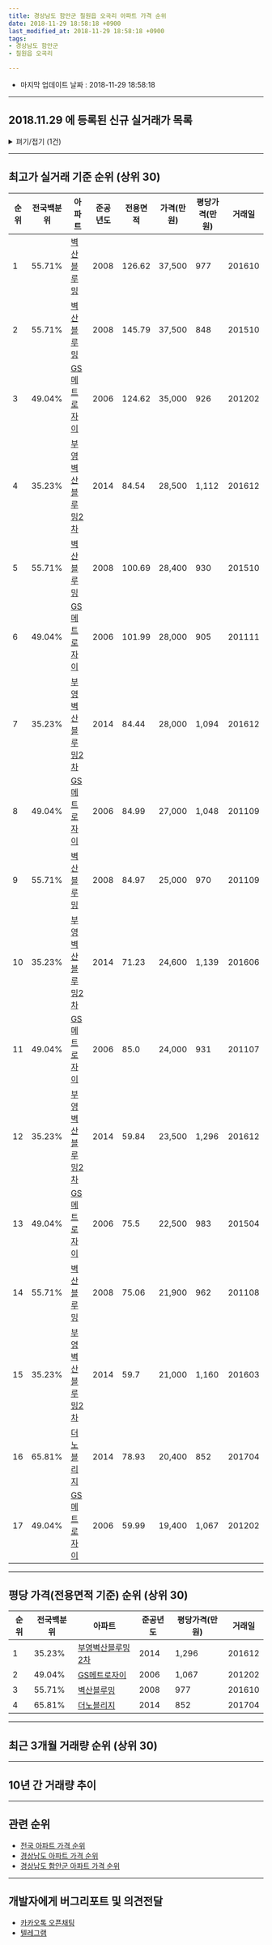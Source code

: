 ```yaml
---
title: 경상남도 함안군 칠원읍 오곡리 아파트 가격 순위
date: 2018-11-29 18:58:18 +0900
last_modified_at: 2018-11-29 18:58:18 +0900
tags:
- 경상남도 함안군
- 칠원읍 오곡리

---
```


* 마지막 업데이트 날짜 : 2018-11-29 18:58:18

---

## 2018.11.29 에 등록된 신규 실거래가 목록

<details>
<summary>펴기/접기 (1건)</summary>
<div markdown="1">

|아파트|준공년도|전용면적|가격(만원)|평당가격(만원)|거래일|전국백분위|
|---|---|---|---|---|---|---|
|[부영벽산블루밍2차](https://search.naver.com/search.naver?query=%EA%B2%BD%EC%83%81%EB%82%A8%EB%8F%84+%ED%95%A8%EC%95%88%EA%B5%B0+%EC%B9%A0%EC%9B%90%EC%9D%8D+%EC%98%A4%EA%B3%A1%EB%A6%AC+%EB%B6%80%EC%98%81%EB%B2%BD%EC%82%B0%EB%B8%94%EB%A3%A8%EB%B0%8D2%EC%B0%A8)|2014|84.54|23,000|897|<span style="color:red">201810</span>|35.23%|


</div>
</details>

---

## 최고가 실거래 기준 순위 (상위 30)


|순위|전국백분위|아파트|준공년도|전용면적|가격(만원)|평당가격(만원)|거래일|
|---|---|---|---|---|---|---|---|
|1|55.71%|[벽산블루밍](https://search.naver.com/search.naver?query=%EA%B2%BD%EC%83%81%EB%82%A8%EB%8F%84+%ED%95%A8%EC%95%88%EA%B5%B0+%EC%B9%A0%EC%9B%90%EC%9D%8D+%EC%98%A4%EA%B3%A1%EB%A6%AC+%EB%B2%BD%EC%82%B0%EB%B8%94%EB%A3%A8%EB%B0%8D)|2008|126.62|37,500|977|201610|
|2|55.71%|[벽산블루밍](https://search.naver.com/search.naver?query=%EA%B2%BD%EC%83%81%EB%82%A8%EB%8F%84+%ED%95%A8%EC%95%88%EA%B5%B0+%EC%B9%A0%EC%9B%90%EC%9D%8D+%EC%98%A4%EA%B3%A1%EB%A6%AC+%EB%B2%BD%EC%82%B0%EB%B8%94%EB%A3%A8%EB%B0%8D)|2008|145.79|37,500|848|201510|
|3|49.04%|[GS메트로자이](https://search.naver.com/search.naver?query=%EA%B2%BD%EC%83%81%EB%82%A8%EB%8F%84+%ED%95%A8%EC%95%88%EA%B5%B0+%EC%B9%A0%EC%9B%90%EC%9D%8D+%EC%98%A4%EA%B3%A1%EB%A6%AC+GS%EB%A9%94%ED%8A%B8%EB%A1%9C%EC%9E%90%EC%9D%B4)|2006|124.62|35,000|926|201202|
|4|35.23%|[부영벽산블루밍2차](https://search.naver.com/search.naver?query=%EA%B2%BD%EC%83%81%EB%82%A8%EB%8F%84+%ED%95%A8%EC%95%88%EA%B5%B0+%EC%B9%A0%EC%9B%90%EC%9D%8D+%EC%98%A4%EA%B3%A1%EB%A6%AC+%EB%B6%80%EC%98%81%EB%B2%BD%EC%82%B0%EB%B8%94%EB%A3%A8%EB%B0%8D2%EC%B0%A8)|2014|84.54|28,500|1,112|201612|
|5|55.71%|[벽산블루밍](https://search.naver.com/search.naver?query=%EA%B2%BD%EC%83%81%EB%82%A8%EB%8F%84+%ED%95%A8%EC%95%88%EA%B5%B0+%EC%B9%A0%EC%9B%90%EC%9D%8D+%EC%98%A4%EA%B3%A1%EB%A6%AC+%EB%B2%BD%EC%82%B0%EB%B8%94%EB%A3%A8%EB%B0%8D)|2008|100.69|28,400|930|201510|
|6|49.04%|[GS메트로자이](https://search.naver.com/search.naver?query=%EA%B2%BD%EC%83%81%EB%82%A8%EB%8F%84+%ED%95%A8%EC%95%88%EA%B5%B0+%EC%B9%A0%EC%9B%90%EC%9D%8D+%EC%98%A4%EA%B3%A1%EB%A6%AC+GS%EB%A9%94%ED%8A%B8%EB%A1%9C%EC%9E%90%EC%9D%B4)|2006|101.99|28,000|905|201111|
|7|35.23%|[부영벽산블루밍2차](https://search.naver.com/search.naver?query=%EA%B2%BD%EC%83%81%EB%82%A8%EB%8F%84+%ED%95%A8%EC%95%88%EA%B5%B0+%EC%B9%A0%EC%9B%90%EC%9D%8D+%EC%98%A4%EA%B3%A1%EB%A6%AC+%EB%B6%80%EC%98%81%EB%B2%BD%EC%82%B0%EB%B8%94%EB%A3%A8%EB%B0%8D2%EC%B0%A8)|2014|84.44|28,000|1,094|201612|
|8|49.04%|[GS메트로자이](https://search.naver.com/search.naver?query=%EA%B2%BD%EC%83%81%EB%82%A8%EB%8F%84+%ED%95%A8%EC%95%88%EA%B5%B0+%EC%B9%A0%EC%9B%90%EC%9D%8D+%EC%98%A4%EA%B3%A1%EB%A6%AC+GS%EB%A9%94%ED%8A%B8%EB%A1%9C%EC%9E%90%EC%9D%B4)|2006|84.99|27,000|1,048|201109|
|9|55.71%|[벽산블루밍](https://search.naver.com/search.naver?query=%EA%B2%BD%EC%83%81%EB%82%A8%EB%8F%84+%ED%95%A8%EC%95%88%EA%B5%B0+%EC%B9%A0%EC%9B%90%EC%9D%8D+%EC%98%A4%EA%B3%A1%EB%A6%AC+%EB%B2%BD%EC%82%B0%EB%B8%94%EB%A3%A8%EB%B0%8D)|2008|84.97|25,000|970|201109|
|10|35.23%|[부영벽산블루밍2차](https://search.naver.com/search.naver?query=%EA%B2%BD%EC%83%81%EB%82%A8%EB%8F%84+%ED%95%A8%EC%95%88%EA%B5%B0+%EC%B9%A0%EC%9B%90%EC%9D%8D+%EC%98%A4%EA%B3%A1%EB%A6%AC+%EB%B6%80%EC%98%81%EB%B2%BD%EC%82%B0%EB%B8%94%EB%A3%A8%EB%B0%8D2%EC%B0%A8)|2014|71.23|24,600|1,139|201606|
|11|49.04%|[GS메트로자이](https://search.naver.com/search.naver?query=%EA%B2%BD%EC%83%81%EB%82%A8%EB%8F%84+%ED%95%A8%EC%95%88%EA%B5%B0+%EC%B9%A0%EC%9B%90%EC%9D%8D+%EC%98%A4%EA%B3%A1%EB%A6%AC+GS%EB%A9%94%ED%8A%B8%EB%A1%9C%EC%9E%90%EC%9D%B4)|2006|85.0|24,000|931|201107|
|12|35.23%|[부영벽산블루밍2차](https://search.naver.com/search.naver?query=%EA%B2%BD%EC%83%81%EB%82%A8%EB%8F%84+%ED%95%A8%EC%95%88%EA%B5%B0+%EC%B9%A0%EC%9B%90%EC%9D%8D+%EC%98%A4%EA%B3%A1%EB%A6%AC+%EB%B6%80%EC%98%81%EB%B2%BD%EC%82%B0%EB%B8%94%EB%A3%A8%EB%B0%8D2%EC%B0%A8)|2014|59.84|23,500|1,296|201612|
|13|49.04%|[GS메트로자이](https://search.naver.com/search.naver?query=%EA%B2%BD%EC%83%81%EB%82%A8%EB%8F%84+%ED%95%A8%EC%95%88%EA%B5%B0+%EC%B9%A0%EC%9B%90%EC%9D%8D+%EC%98%A4%EA%B3%A1%EB%A6%AC+GS%EB%A9%94%ED%8A%B8%EB%A1%9C%EC%9E%90%EC%9D%B4)|2006|75.5|22,500|983|201504|
|14|55.71%|[벽산블루밍](https://search.naver.com/search.naver?query=%EA%B2%BD%EC%83%81%EB%82%A8%EB%8F%84+%ED%95%A8%EC%95%88%EA%B5%B0+%EC%B9%A0%EC%9B%90%EC%9D%8D+%EC%98%A4%EA%B3%A1%EB%A6%AC+%EB%B2%BD%EC%82%B0%EB%B8%94%EB%A3%A8%EB%B0%8D)|2008|75.06|21,900|962|201108|
|15|35.23%|[부영벽산블루밍2차](https://search.naver.com/search.naver?query=%EA%B2%BD%EC%83%81%EB%82%A8%EB%8F%84+%ED%95%A8%EC%95%88%EA%B5%B0+%EC%B9%A0%EC%9B%90%EC%9D%8D+%EC%98%A4%EA%B3%A1%EB%A6%AC+%EB%B6%80%EC%98%81%EB%B2%BD%EC%82%B0%EB%B8%94%EB%A3%A8%EB%B0%8D2%EC%B0%A8)|2014|59.7|21,000|1,160|201603|
|16|65.81%|[더노블리지](https://search.naver.com/search.naver?query=%EA%B2%BD%EC%83%81%EB%82%A8%EB%8F%84+%ED%95%A8%EC%95%88%EA%B5%B0+%EC%B9%A0%EC%9B%90%EC%9D%8D+%EC%98%A4%EA%B3%A1%EB%A6%AC+%EB%8D%94%EB%85%B8%EB%B8%94%EB%A6%AC%EC%A7%80)|2014|78.93|20,400|852|201704|
|17|49.04%|[GS메트로자이](https://search.naver.com/search.naver?query=%EA%B2%BD%EC%83%81%EB%82%A8%EB%8F%84+%ED%95%A8%EC%95%88%EA%B5%B0+%EC%B9%A0%EC%9B%90%EC%9D%8D+%EC%98%A4%EA%B3%A1%EB%A6%AC+GS%EB%A9%94%ED%8A%B8%EB%A1%9C%EC%9E%90%EC%9D%B4)|2006|59.99|19,400|1,067|201202|


---

## 평당 가격(전용면적 기준) 순위 (상위 30)


|순위|전국백분위|아파트|준공년도|평당가격(만원)|거래일|
|---|---|---|---|---|---|
|1|35.23%|[부영벽산블루밍2차](https://search.naver.com/search.naver?query=%EA%B2%BD%EC%83%81%EB%82%A8%EB%8F%84+%ED%95%A8%EC%95%88%EA%B5%B0+%EC%B9%A0%EC%9B%90%EC%9D%8D+%EC%98%A4%EA%B3%A1%EB%A6%AC+%EB%B6%80%EC%98%81%EB%B2%BD%EC%82%B0%EB%B8%94%EB%A3%A8%EB%B0%8D2%EC%B0%A8)|2014|1,296|201612|
|2|49.04%|[GS메트로자이](https://search.naver.com/search.naver?query=%EA%B2%BD%EC%83%81%EB%82%A8%EB%8F%84+%ED%95%A8%EC%95%88%EA%B5%B0+%EC%B9%A0%EC%9B%90%EC%9D%8D+%EC%98%A4%EA%B3%A1%EB%A6%AC+GS%EB%A9%94%ED%8A%B8%EB%A1%9C%EC%9E%90%EC%9D%B4)|2006|1,067|201202|
|3|55.71%|[벽산블루밍](https://search.naver.com/search.naver?query=%EA%B2%BD%EC%83%81%EB%82%A8%EB%8F%84+%ED%95%A8%EC%95%88%EA%B5%B0+%EC%B9%A0%EC%9B%90%EC%9D%8D+%EC%98%A4%EA%B3%A1%EB%A6%AC+%EB%B2%BD%EC%82%B0%EB%B8%94%EB%A3%A8%EB%B0%8D)|2008|977|201610|
|4|65.81%|[더노블리지](https://search.naver.com/search.naver?query=%EA%B2%BD%EC%83%81%EB%82%A8%EB%8F%84+%ED%95%A8%EC%95%88%EA%B5%B0+%EC%B9%A0%EC%9B%90%EC%9D%8D+%EC%98%A4%EA%B3%A1%EB%A6%AC+%EB%8D%94%EB%85%B8%EB%B8%94%EB%A6%AC%EC%A7%80)|2014|852|201704|


---

## 최근 3개월 거래량 순위 (상위 30)


<div style="width:100%;">
    <canvas id="deal_count_ranking" height="250"></canvas>
</div>


<script>
new Chart(document.getElementById("deal_count_ranking"), {
    type: 'horizontalBar',
    data: {
        labels: ['GS메트로자이', '부영벽산블루밍2차', '벽산블루밍'],
        datasets: [{
            label: '실거래 수',
            data: [11, 9, 3],
            borderColor: "rgba(255, 0, 128, 1)",
            backgroundColor: "rgba(255, 0, 128, 0.5)",
            fill: false,
        }]
    },
    options: {
        responsive: true,
        title: {
            display: true,
            text: '최근 3개월 거래량 순위'
        },
        tooltips: {
            mode: 'index',
            intersect: false,
            callbacks: {
                title: function(tooltipItems, data) {
                    return "실거래 수:";
                },
                label: function(tooltipItem, data) {
                    return data.labels[tooltipItem.index] + ": " + tooltipItem.xLabel;
                }
            }
        },
        hover: {
            mode: 'nearest',
            intersect: true
        },
        scales: {
            xAxes: [{
                display: true,
                scaleLabel: {
                    display: true,
                    labelString: '실거래 수'
                },
                ticks: {
                    suggestedMin: 0,
                }
            }],
            yAxes: [{
                display: true,
                ticks: {
                    autoSkip: false,
                    callback: function(value, index, values) {
                        if (value.length > 15)
                            return value.substr(0, 13) + "...";
                        else
                            return value;
                    }
                },
                scaleLabel: {
                    display: false,
                }
            }]
        }
    }
});

</script>


---

## 10년 간 거래량 추이


<div style="width:100%;">
    <canvas id="deal_progress" height="250"></canvas>
</div>

<script>
new Chart(document.getElementById("deal_progress"), {
    type: 'line',
    data: {
        labels: ['200811','200812','200901','200902','200903','200904','200905','200906','200907','200908','200909','200910','200911','200912','201001','201002','201003','201004','201005','201006','201007','201008','201009','201010','201011','201012','201101','201102','201103','201104','201105','201106','201107','201108','201109','201110','201111','201112','201201','201202','201203','201204','201205','201206','201207','201208','201209','201210','201211','201212','201301','201302','201303','201304','201305','201306','201307','201308','201309','201310','201311','201312','201401','201402','201403','201404','201405','201406','201407','201408','201409','201410','201411','201412','201501','201502','201503','201504','201505','201506','201507','201508','201509','201510','201511','201512','201601','201602','201603','201604','201605','201606','201607','201608','201609','201610','201611','201612','201701','201702','201703','201704','201705','201706','201707','201708','201709','201710','201711','201712','201801','201802','201803','201804','201805','201806','201807','201808','201809','201810','201811'],
        datasets: [{
            label: '실거래 수',
            pointRadius: 1,
            data: [5, 3, 3, 12, 37, 18, 30, 31, 31, 17, 31, 21, 23, 16, 17, 14, 26, 11, 21, 21, 22, 18, 36, 42, 36, 28, 37, 28, 31, 13, 24, 7, 16, 20, 15, 19, 17, 9, 7, 17, 14, 12, 10, 15, 7, 9, 5, 5, 12, 12, 5, 8, 14, 16, 18, 15, 6, 14, 19, 22, 27, 17, 16, 14, 14, 20, 18, 20, 14, 28, 33, 35, 23, 10, 17, 21, 19, 15, 20, 19, 16, 13, 19, 26, 21, 20, 20, 11, 20, 8, 13, 9, 15, 7, 20, 19, 24, 17, 3, 4, 19, 10, 10, 9, 14, 13, 9, 13, 9, 11, 11, 8, 22, 7, 5, 7, 5, 9, 14, 7, 2],
            borderColor: "rgba(255, 201, 14, 1)",
            backgroundColor: "rgba(255, 201, 14, 0.5)",
            fill: true,
        }]
    },
    options: {
        responsive: true,
        title: {
            display: true,
            text: '10년간 거래량 추이'
        },
        tooltips: {
            mode: 'index',
            intersect: false,
        },
        hover: {
            mode: 'nearest',
            intersect: true
        },
        scales: {
            xAxes: [{
                display: true,
                scaleLabel: {
                    display: true,
                    labelString: '년/월'
                }
            }],
            yAxes: [{
                display: true,
                ticks: {
                    suggestedMin: 0,
                },
                scaleLabel: {
                    display: true,
                    labelString: '실거래 수'
                }
            }]
        }
    }
});

</script>


---

## 관련 순위

- [전국 아파트 가격 순위](https://inasie.github.io/apt-ranking/전국)
- [경상남도 아파트 가격 순위](https://inasie.github.io/apt-ranking/경상남도)
- [경상남도 함안군 아파트 가격 순위](https://inasie.github.io/apt-ranking/경상남도-함안군)


---

## 개발자에게 버그리포트 및 의견전달

- [카카오톡 오픈채팅](https://open.kakao.com/o/gLJUAP4)
- [텔레그램](https://t.me/inasie)

